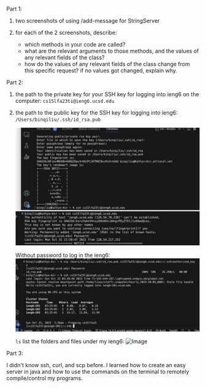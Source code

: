 Part 1:
1. two screenshots of using /add-message for StringServer

2. for each of the 2 screenshots, describe:
   - which methods in your code are called?
   - what are the relevant arguments to those methods, and the values of any relevant fields of the class?
   - how do the values of any relevant fields of the class change from this specific request? if no values got changed, explain why.

Part 2:
1. the path to the private key for your SSH key for logging into ieng6 on the computer: ```cs15lfa23ti@ieng6.ucsd.edu```
2. the path to the public key for the SSH key for logging into ieng6: ```/Users/binqiliu/.ssh/id_rsa.pub```
   
   ![Image](generate-key.png)
   ![Image](private-key.png)
   
   Without password to log in the ieng6:
   ![Image](public-key.png)

   ```ls``` list the folders and files under my ieng6:
   ![Image](ls-ieng6.png)


Part 3:

   I didn't know ssh, curl, and scp before. I learned how to create an easy server in java and how to use the commands on the terminal to remotely compile/control my programs. 


